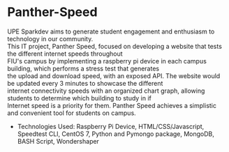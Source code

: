 # Panther-Speed

UPE Sparkdev aims to generate student engagement and enthusiasm to technology in our community.      
This IT project, Panther Speed, focused on developing a website that tests the different internet speeds throughout       
FIU's campus by implementing a raspberry pi device in each campus building, which performs a stress test that generates       
the upload and download speed, with an exposed API. The website would be updated every 3 minutes to showcase the different       
internet connectivity speeds with an organized chart graph, allowing students to determine which building to study in if       
Internet speed is a priority for them. Panther Speed achieves a simplistic and convenient tool for students on campus.      
- Technologies Used: Raspberry Pi Device, HTML/CSS/Javascript, Speedtest CLI, CentOS 7, Python and Pymongo package, MongoDB, BASH Script, Wondershaper
